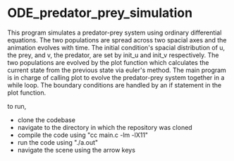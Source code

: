 # ODE_predator_prey_simulation


This program simulates a predator-prey system using ordinary differential equations. The two populations are spread across two spacial axes and the animation evolves with time. The initial condition's spacial distribution of u, the prey, and v, the predator, are set by init_u and init_v respectively. The two populations are evolved by the plot function which calculates the current state from the previous state via euler's method. The main program is in charge of calling plot to evolve the predator-prey system together in a while loop. The boundary conditions are handled by an if statement in the plot function.

to run,

- clone the codebase
- navigate to the directory in which the repository was cloned
- compile the code using "cc main.c -lm -lX11"
- run the code using "./a.out"
- navigate the scene using the arrow keys
